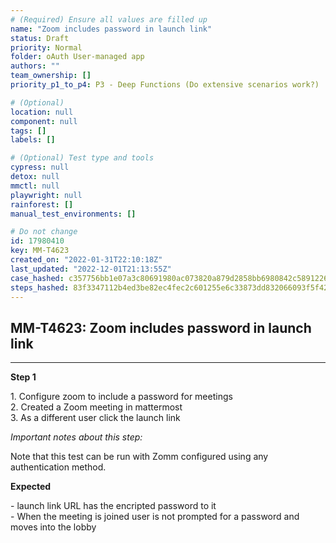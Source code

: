 ```yaml
---
# (Required) Ensure all values are filled up
name: "Zoom includes password in launch link"
status: Draft
priority: Normal
folder: oAuth User-managed app
authors: ""
team_ownership: []
priority_p1_to_p4: P3 - Deep Functions (Do extensive scenarios work?)

# (Optional)
location: null
component: null
tags: []
labels: []

# (Optional) Test type and tools
cypress: null
detox: null
mmctl: null
playwright: null
rainforest: []
manual_test_environments: []

# Do not change
id: 17980410
key: MM-T4623
created_on: "2022-01-31T22:10:18Z"
last_updated: "2022-12-01T21:13:55Z"
case_hashed: c357756bb1e07a3c80691980ac073820a879d2858bb6980842c589122660bb55532272c2f3bb9a631076a76399596bb2
steps_hashed: 83f3347112b4ed3be82ec4fec2c601255e6c33873dd832066093f5f428c9f4518a4918be366e6162515687190fab7bc0
---
```


<!-- (Auto-generated) Based on frontmatter's "key" and "name" -->

## MM-T4623: Zoom includes password in launch link

---

**Step 1**

1\. Configure zoom to include a password for meetings\
2\. Created a Zoom meeting in mattermost\
3\. As a different user click the launch link

_Important notes about this step:_

Note that this test can be run with Zomm configured using any authentication method.

**Expected**

\- launch link URL has the encripted password to it\
\- When the meeting is joined user is not prompted for a password and moves into the lobby
